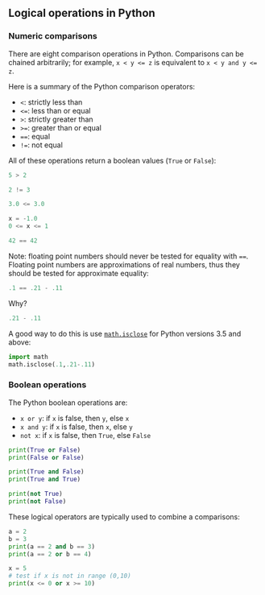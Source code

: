 ## Logical operations in Python

### Numeric comparisons

There are eight comparison operations in Python. Comparisons can be chained
arbitrarily; for example, `x < y <= z` is equivalent to `x < y and y <= z`.

Here is a summary of the Python comparison operators:

* `<`: strictly less than
* `<=`: less than or equal
* `>`: strictly greater than
* `>=`: greater than or equal
* `==`: equal
* `!=`: not equal

All of these operations return a boolean values (`True` or `False`):

```python
5 > 2
```

```python
2 != 3
```

```python
3.0 <= 3.0
```

```python
x = -1.0
0 <= x <= 1
```

```python
42 == 42
```

Note: floating point numbers should never be tested for equality with `==`.
Floating point numbers are approximations of real numbers, thus they should be
tested for approximate equality:

```python
.1 == .21 - .11
```

Why?

```python
.21 - .11
```

A good way to do this is use [`math.isclose`][math.isclose] for Python versions
3.5 and above:

```python
import math
math.isclose(.1,.21-.11)
```

[math.isclose]: https://docs.python.org/3/library/math.html#math.isclose

### Boolean operations

The Python boolean operations are:

* `x or y`:	if `x` is false, then `y`, else `x`
* `x and y`:	if `x` is false, then `x`, else `y`
* `not x`: if `x` is false, then `True`, else `False`

```python
print(True or False)
print(False or False)
```

```python
print(True and False)
print(True and True)
```

```python
print(not True)
print(not False)
```

These logical operators are typically used to combine a comparisons:

```python
a = 2
b = 3
print(a == 2 and b == 3)
print(a == 2 or b == 4)
```

```python
x = 5
# test if x is not in range (0,10)
print(x <= 0 or x >= 10)
```
